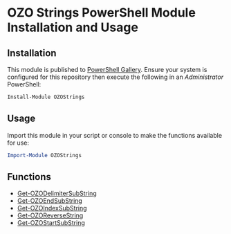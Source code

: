 # OZO Strings PowerShell Module Installation and Usage

## Installation
This module is published to [PowerShell Gallery](https://learn.microsoft.com/en-us/powershell/scripting/gallery/overview?view=powershell-5.1). Ensure your system is configured for this repository then execute the following in an _Administrator_ PowerShell:

```powershell
Install-Module OZOStrings
```

## Usage
Import this module in your script or console to make the functions available for use:

```powershell
Import-Module OZOStrings
```

## Functions

- [Get-OZODelimiterSubString](Documentation/Get-OZODelimiterSubstring.md)
- [Get-OZOEndSubString](Documentation/Get-OZOEndSubString.md)
- [Get-OZOIndexSubString](Documentation/Get-OZOIndexSubString.md)
- [Get-OZOReverseString](Documentation/Get-OZOReverseString.md)
- [Get-OZOStartSubString](Documentation/Get-OZOStartSubString.md)
